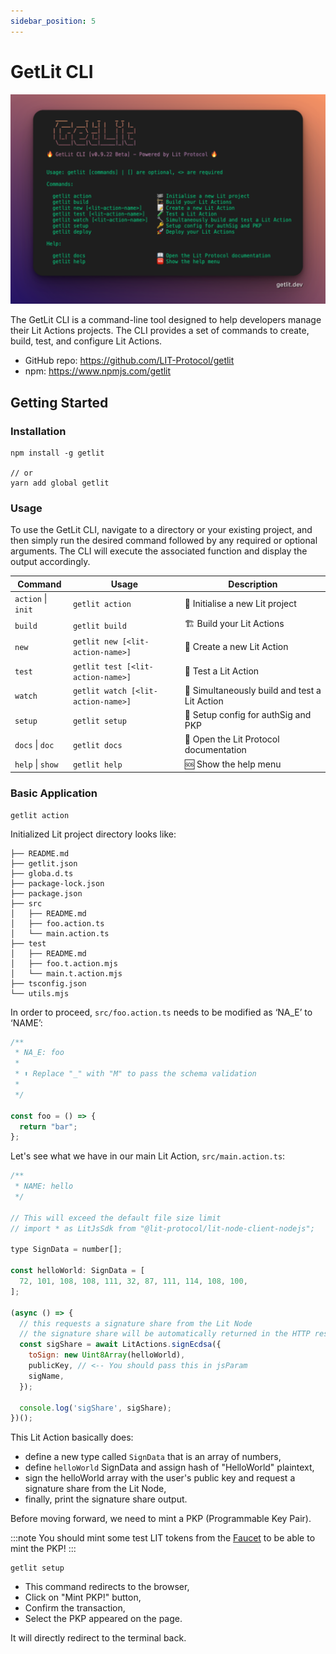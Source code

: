 ```yaml
---
sidebar_position: 5
---
```


# GetLit CLI

![](https://raw.githubusercontent.com/LIT-Protocol/getlit/main/banner.png)

The GetLit CLI is a command-line tool designed to help developers manage their Lit Actions projects. The CLI provides a set of commands to create, build, test, and configure Lit Actions.

- GitHub repo: https://github.com/LIT-Protocol/getlit
- npm: https://www.npmjs.com/getlit

## Getting Started

### Installation

```
npm install -g getlit

// or
yarn add global getlit
```

### Usage

To use the GetLit CLI, navigate to a directory or your existing project, and then simply run the desired command followed by any required or optional arguments. The CLI will execute the associated function and display the output accordingly.

| Command                  | Usage                               | Description                               |
| ------------------------ | ----------------------------------- | ----------------------------------------- |
| `action` \| `init` | `getlit action`                       | 🏁 Initialise a new Lit project           |
| `build`           | `getlit build`                      | 🏗  Build your Lit Actions                |
| `new` | `getlit new [<lit-action-name>]` | 📝 Create a new Lit Action                |
| `test`            | `getlit test [<lit-action-name>]`   | 🧪 Test a Lit Action                      |
| `watch`           | `getlit watch [<lit-action-name>]`  | 🔧 Simultaneously build and test a Lit Action |
| `setup`           | `getlit setup`                      | 🔑 Setup config for authSig and PKP      |
| `docs` \| `doc` | `getlit docs`                       | 📖 Open the Lit Protocol documentation   |
| `help` \|  `show` | `getlit help`    | 🆘 Show the help menu                     |

### Basic Application

```
getlit action
```

Initialized Lit project directory looks like:

```
├── README.md
├── getlit.json
├── globa.d.ts
├── package-lock.json
├── package.json
├── src
│   ├── README.md
│   ├── foo.action.ts
│   └── main.action.ts
├── test
│   ├── README.md
│   ├── foo.t.action.mjs
│   └── main.t.action.mjs
├── tsconfig.json
└── utils.mjs
```

In order to proceed, `src/foo.action.ts` needs to be modified as ‘NA_E’ to ‘NAME’:

```javascript
/**
 * NA_E: foo
 *
 * ⬆️ Replace "_" with "M" to pass the schema validation
 *
 */
 
const foo = () => {
  return "bar";
};
```

Let's see what we have in our main Lit Action, `src/main.action.ts`:

```javascript
/**
 * NAME: hello
 */
 
// This will exceed the default file size limit
// import * as LitJsSdk from "@lit-protocol/lit-node-client-nodejs";
 
type SignData = number[];
 
const helloWorld: SignData = [
  72, 101, 108, 108, 111, 32, 87, 111, 114, 108, 100,
];
 
(async () => {
  // this requests a signature share from the Lit Node
  // the signature share will be automatically returned in the HTTP response from the node
  const sigShare = await LitActions.signEcdsa({
    toSign: new Uint8Array(helloWorld),
    publicKey, // <-- You should pass this in jsParam
    sigName,
  });
 
  console.log('sigShare', sigShare);
})();
```

This Lit Action basically does:
- define a new type called `SignData` that is an array of numbers,
- define `helloWorld` SignData and assign hash of "HelloWorld" plaintext,
- sign the helloWorld array with the user's public key and request a signature share from the Lit Node,
- finally, print the signature share output.

Before moving forward, we need to mint a PKP (Programmable Key Pair).

:::note
You should mint some test LIT tokens from the [Faucet](https://faucet.litprotocol.com/) to be able to mint the PKP!
:::

```
getlit setup
```

- This command redirects to the browser,
- Click on "Mint PKP!" button,
- Confirm the transaction,
- Select the PKP appeared on the page.

It will directly redirect to the terminal back.